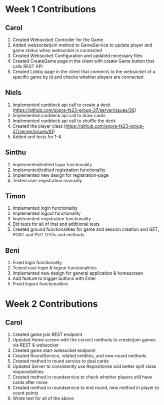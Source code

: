 # Week 1 Contributions

## Carol

1. Created Websocket Controller for the Game
2. Added websocketjoin method to GameService to update player and game status when websocket is connected
3. Created Websocket Configuration and updated necessary files
4. Created CreateGame page in the client with create Game button that calls REST API
5. Created Lobby page in the client that connects to the websocket of a specific game by id and checks whether players are connected

## Niels

1. Implemented carddeck api call to create a deck (https://github.com/sopra-fs23-group-37/server/issues/36)
2. Implemented carddeck api call to draw cards
3. Implemented carddeck api call to shuffle the deck
4. Created the player class (https://github.com/sopra-fs23-group-37/server/issues/61)
5. Added unit tests for 1-4

## Sinthu

1. Implemented/edited login functionality
2. Implemented/edited registration functionality
3. Implemented new design for registration-page
4. Tested user-registration manually

## Timon

1. Implemented login functionality
2. Implemented logout functionality
3. Implemented registration functionality
4. Did tests for all of that and additional tests
5. Created ground functionalities for game and session creation and GET, POST and PUT DTOs and methods

## Beni

1. Fixed login functionality
2. Tested user login & logout functionalities
4. Implemented new design for general application & homescreen
5. Add feature to trigger buttons with Enter
6. Fixed logout functionalities


# Week 2 Contributions

## Carol

1. Created game join REST endpoint
2. Updated Home screen with the correct methods to create/join games via REST & websocket
3. Created game start websocket endpoint
4. Created RoundService, related entitites, and new round methods
5. Created method in round service to deal cards
6. Updated Server to consistently use Repositories and better split class responsibilities
7. Created method in roundservice to check whether players still have cards after move
8. Created method in roundservice to end round, new method in player to count points
9. Wrote test for all of the above


